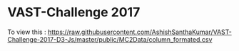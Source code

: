 # VAST-Challenge 2017

To view this : https://raw.githubusercontent.com/AshishSanthaKumar/VAST-Challenge-2017-D3-Js/master/public/MC2Data/column_formated.csv 
